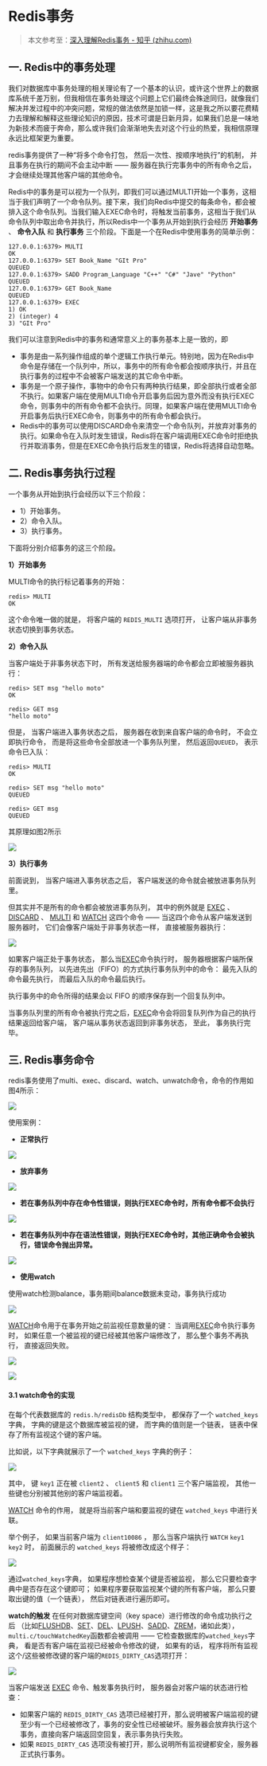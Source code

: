 # Redis事务

> 本文参考至：[深入理解Redis事务 - 知乎 (zhihu.com)](https://zhuanlan.zhihu.com/p/146865185)

## 一. Redis中的事务处理

我们对数据库中事务处理的相关理论有了一个基本的认识，或许这个世界上的数据库系统千差万别，但我相信在事务处理这个问题上它们最终会殊途同归，就像我们解决并发过程中的冲突问题，常规的做法依然是加锁一样，这是我之所以要花费精力去理解和解释这些理论知识的原因，技术可谓是日新月异，如果我们总是一味地为新技术而疲于奔命，那么或许我们会渐渐地失去对这个行业的热爱，我相信原理永远比框架更为重要。

redis事务提供了一种“将多个命令打包， 然后一次性、按顺序地执行”的机制， 并且事务在执行的期间不会主动中断 —— 服务器在执行完事务中的所有命令之后， 才会继续处理其他客户端的其他命令。

Redis中的事务是可以视为一个队列，即我们可以通过MULTI开始一个事务，这相当于我们声明了一个命令队列。接下来，我们向Redis中提交的每条命令，都会被排入这个命令队列。当我们输入EXEC命令时，将触发当前事务，这相当于我们从命令队列中取出命令并执行，所以Redis中一个事务从开始到执行会经历 **开始事务** 、 **命令入队** 和 **执行事务** 三个阶段。下面是一个在Redis中使用事务的简单示例：

```shell
127.0.0.1:6379> MULTI 
OK 
127.0.0.1:6379> SET Book_Name "GIt Pro" 
QUEUED 
127.0.0.1:6379> SADD Program_Language "C++" "C#" "Jave" "Python"  
QUEUED 
127.0.0.1:6379> GET Book_Name 
QUEUED 
127.0.0.1:6379> EXEC 
1) OK 
2) (integer) 4 
3) "GIt Pro" 
```

我们可以注意到Redis中的事务和通常意义上的事务基本上是一致的，即

- 事务是由一系列操作组成的单个逻辑工作执行单元。特别地，因为在Redis中命令是存储在一个队列中，所以，事务中的所有命令都会按顺序执行，并且在执行事务的过程中不会被客户端发送的其它命令中断。
- 事务是一个原子操作，事物中的命令只有两种执行结果，即全部执行或者全部不执行。如果客户端在使用MULTI命令开启事务后因为意外而没有执行EXEC命令，则事务中的所有命令都不会执行。同理，如果客户端在使用MULTI命令开启事务后执行EXEC命令，则事务中的所有命令都会执行。
- Redis中的事务可以使用DISCARD命令来清空一个命令队列，并放弃对事务的执行。如果命令在入队时发生错误，Redis将在客户端调用EXEC命令时拒绝执行并取消事务，但是在EXEC命令执行后发生的错误，Redis将选择自动忽略。

## 二. Redis事务执行过程

一个事务从开始到执行会经历以下三个阶段：

- 1）开始事务。
- 2）命令入队。
- 3）执行事务。

下面将分别介绍事务的这三个阶段。

**1）开始事务**

MULTI命令的执行标记着事务的开始：

```shell
redis> MULTI
OK
```

这个命令唯一做的就是， 将客户端的 `REDIS_MULTI` 选项打开， 让客户端从非事务状态切换到事务状态。

**2）命令入队**

当客户端处于非事务状态下时， 所有发送给服务器端的命令都会立即被服务器执行：

```text
redis> SET msg "hello moto"
OK

redis> GET msg
"hello moto"
```

但是， 当客户端进入事务状态之后， 服务器在收到来自客户端的命令时， 不会立即执行命令， 而是将这些命令全部放进一个事务队列里， 然后返回`QUEUED`， 表示命令已入队：

```text
redis> MULTI
OK

redis> SET msg "hello moto"
QUEUED

redis> GET msg
QUEUED
```

其原理如图2所示

![](../images/55.png)

**3）执行事务**

前面说到， 当客户端进入事务状态之后， 客户端发送的命令就会被放进事务队列里。

但其实并不是所有的命令都会被放进事务队列， 其中的例外就是 [EXEC](https://link.zhihu.com/?target=http%3A//redis.readthedocs.org/en/latest/transaction/exec.html%23exec) 、 [DISCARD](https://link.zhihu.com/?target=http%3A//redis.readthedocs.org/en/latest/transaction/discard.html%23discard) 、 [MULTI](https://link.zhihu.com/?target=http%3A//redis.readthedocs.org/en/latest/transaction/multi.html%23multi) 和 [WATCH](https://link.zhihu.com/?target=http%3A//redis.readthedocs.org/en/latest/transaction/watch.html%23watch) 这四个命令 —— 当这四个命令从客户端发送到服务器时， 它们会像客户端处于非事务状态一样， 直接被服务器执行：

![](../images/56.png)

如果客户端正处于事务状态， 那么当[EXEC](https://link.zhihu.com/?target=http%3A//redis.readthedocs.org/en/latest/transaction/exec.html%23exec)命令执行时， 服务器根据客户端所保存的事务队列， 以先进先出（FIFO）的方式执行事务队列中的命令： 最先入队的命令最先执行， 而最后入队的命令最后执行。

执行事务中的命令所得的结果会以 FIFO 的顺序保存到一个回复队列中。

当事务队列里的所有命令被执行完之后，[EXEC](https://link.zhihu.com/?target=http%3A//redis.readthedocs.org/en/latest/transaction/exec.html%23exec)命令会将回复队列作为自己的执行结果返回给客户端， 客户端从事务状态返回到非事务状态， 至此， 事务执行完毕。

## 三. Redis事务命令

redis事务使用了multi、exec、discard、watch、unwatch命令，命令的作用如图4所示：

![](../images/1.jpg)

使用案例：

- **正常执行**

![](../images/2.jpg)

- **放弃事务**

![](../images/3.jpg)

- **若在事务队列中存在命令性错误，则执行EXEC命令时，所有命令都不会执行**

![](../images/4.jpg)

- **若在事务队列中存在语法性错误，则执行EXEC命令时，其他正确命令会被执行，错误命令抛出异常。**

![](../images/5.jpg)

- **使用watch**

使用watch检测balance，事务期间balance数据未变动，事务执行成功

![](../images/6.jpg)

[WATCH](https://link.zhihu.com/?target=http%3A//redis.readthedocs.org/en/latest/transaction/watch.html%23watch)命令用于在事务开始之前监视任意数量的键： 当调用[EXEC](https://link.zhihu.com/?target=http%3A//redis.readthedocs.org/en/latest/transaction/exec.html%23exec)命令执行事务时， 如果任意一个被监视的键已经被其他客户端修改了， 那么整个事务不再执行， 直接返回失败。

![](../images/7.jpg)

![](../images/57.png)

#### 3.1 watch命令的实现

在每个代表数据库的 `redis.h/redisDb` 结构类型中， 都保存了一个 `watched_keys` 字典， 字典的键是这个数据库被监视的键， 而字典的值则是一个链表， 链表中保存了所有监视这个键的客户端。

比如说，以下字典就展示了一个 `watched_keys` 字典的例子：

![](../images/58.png)

其中， 键 `key1` 正在被 `client2` 、 `client5` 和 `client1` 三个客户端监视， 其他一些键也分别被其他别的客户端监视着。

[WATCH](https://link.zhihu.com/?target=http%3A//redis.readthedocs.org/en/latest/transaction/watch.html%23watch) 命令的作用， 就是将当前客户端和要监视的键在 `watched_keys` 中进行关联。

举个例子， 如果当前客户端为 `client10086` ， 那么当客户端执行 `WATCH` `key1` `key2` 时， 前面展示的 `watched_keys` 将被修改成这个样子：

![](../images/59.png)

通过`watched_keys`字典， 如果程序想检查某个键是否被监视， 那么它只要检查字典中是否存在这个键即可； 如果程序要获取监视某个键的所有客户端， 那么只要取出键的值（一个链表）， 然后对链表进行遍历即可。

**watch的触发**
在任何对数据库键空间（key space）进行修改的命令成功执行之后 （比如[FLUSHDB](https://link.zhihu.com/?target=http%3A//redis.readthedocs.org/en/latest/server/flushdb.html%23flushdb)、[SET](https://link.zhihu.com/?target=http%3A//redis.readthedocs.org/en/latest/string/set.html%23set)、[DEL](https://link.zhihu.com/?target=http%3A//redis.readthedocs.org/en/latest/key/del.html%23del)、[LPUSH](https://link.zhihu.com/?target=http%3A//redis.readthedocs.org/en/latest/list/lpush.html%23lpush)、[SADD](https://link.zhihu.com/?target=http%3A//redis.readthedocs.org/en/latest/set/sadd.html%23sadd)、[ZREM](https://link.zhihu.com/?target=http%3A//redis.readthedocs.org/en/latest/sorted_set/zrem.html%23zrem)，诸如此类），`multi.c/touchWatchedKey`函数都会被调用 —— 它检查数据库的`watched_keys`字典， 看是否有客户端在监视已经被命令修改的键， 如果有的话， 程序将所有监视这个/这些被修改键的客户端的`REDIS_DIRTY_CAS`选项打开：

![](../images/60.png)

当客户端发送 [EXEC](https://link.zhihu.com/?target=http%3A//redis.readthedocs.org/en/latest/transaction/exec.html%23exec) 命令、触发事务执行时， 服务器会对客户端的状态进行检查：

- 如果客户端的 `REDIS_DIRTY_CAS` 选项已经被打开，那么说明被客户端监视的键至少有一个已经被修改了，事务的安全性已经被破坏。服务器会放弃执行这个事务，直接向客户端返回空回复，表示事务执行失败。
- 如果 `REDIS_DIRTY_CAS` 选项没有被打开，那么说明所有监视键都安全，服务器正式执行事务。